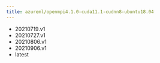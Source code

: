 ```yaml
---
title: azureml/openmpi4.1.0-cuda11.1-cudnn8-ubuntu18.04
---
```

- 20210719.v1
- 20210727.v1
- 20210806.v1
- 20210906.v1
- latest
